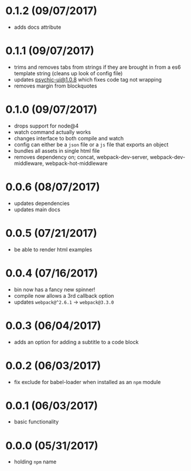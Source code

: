 # 0.1.2 (09/07/2017)

- adds docs attribute

# 0.1.1 (09/07/2017)

- trims and removes tabs from strings if they are brought in from a es6 template string (cleans up look of config file)
- updates psychic-ui@1.0.8 which fixes code tag not wrapping
- removes margin from blockquotes

# 0.1.0 (09/07/2017)

- drops support for node@4
- watch command actually works
- changes interface to both compile and watch
- config can either be a `json` file or a `js` file that exports an object
- bundles all assets in single html file
- removes dependency on; concat, webpack-dev-server, webpack-dev-middleware, webpack-hot-middleware

# 0.0.6 (08/07/2017)

- updates dependencies
- updates main docs

# 0.0.5 (07/21/2017)

- be able to render html examples

# 0.0.4 (07/16/2017)

- bin now has a fancy new spinner!
- compile now allows a 3rd callback option
- updates `webpack@^2.6.1` -> `webpack@3.3.0`

# 0.0.3 (06/04/2017)

- adds an option for adding a subtitle to a code block

# 0.0.2 (06/03/2017)

- fix exclude for babel-loader when installed as an `npm` module

# 0.0.1 (06/03/2017)

- basic functionality

# 0.0.0 (05/31/2017)

- holding `npm` name
